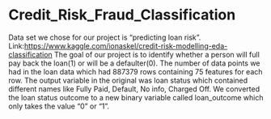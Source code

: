 # Credit_Risk_Fraud_Classification
Data set we chose for our project is “predicting loan risk”. Link:https://www.kaggle.com/ionaskel/credit-risk-modelling-eda-classification The goal of our project is to identify whether a person will full pay back the loan(1) or will be a defaulter(0). The number of data points we had in the loan data which had 887379 rows containing 75 features for each row. The output variable in the original was loan status which contained different names like Fully Paid, Default, No info, Charged Off. We converted the loan status outcome to a new binary variable called loan_outcome which only takes the value “0” or “1”.
